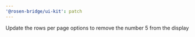 ```yaml
---
'@rosen-bridge/ui-kit': patch
---
```


Update the rows per page options to remove the number 5 from the display
